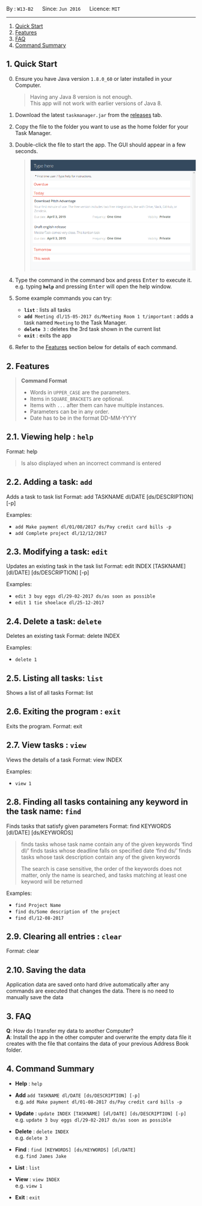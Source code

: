 
By : `W13-B2`  &nbsp;&nbsp;&nbsp;&nbsp; Since: `Jun 2016`  &nbsp;&nbsp;&nbsp;&nbsp; Licence: `MIT`

---

1. [Quick Start](#quick-start)
2. [Features](#features)
3. [FAQ](#faq)
4. [Command Summary](#command-summary)

## 1. Quick Start

0. Ensure you have Java version `1.8.0_60` or later installed in your Computer.<br>

   > Having any Java 8 version is not enough. <br>
   > This app will not work with earlier versions of Java 8.

1. Download the latest `taskmanager.jar` from the [releases](../../../releases) tab.
2. Copy the file to the folder you want to use as the home folder for your Task Manager.
3. Double-click the file to start the app. The GUI should appear in a few seconds.
   > <img src="images/Ui.png" width="600">

4. Type the command in the command box and press <kbd>Enter</kbd> to execute it. <br>
   e.g. typing **`help`** and pressing <kbd>Enter</kbd> will open the help window.
5. Some example commands you can try:
   * **`list`** : lists all tasks
   * **`add`**` Meeting dl/15-05-2017 ds/Meeting Room 1 t/important` :
     adds a task named `Meeting` to the Task Manager.
   * **`delete`**` 3` : deletes the 3rd task shown in the current list
   * **`exit`** : exits the app
6. Refer to the [Features](#features) section below for details of each command.<br>


## 2. Features

> **Command Format**
>
> * Words in `UPPER_CASE` are the parameters.
> * Items in `SQUARE_BRACKETS` are optional.
> * Items with `...` after them can have multiple instances.
> * Parameters can be in any order.
> * Date has to be in the format DD-MM-YYYY

## 2.1. Viewing help : `help`

Format: help

> Is also displayed when an incorrect command is entered

## 2.2. Adding a task: `add`

Adds a task to task list
Format: add TASKNAME dl/DATE [ds/DESCRIPTION] [-p]

Examples:

* `add Make payment dl/01/08/2017 ds/Pay credit card bills -p`
* `add Complete project dl/12/12/2017`

## 2.3. Modifying a task: `edit`

Updates an existing task in the task list
Format: edit INDEX [TASKNAME] [dl/DATE] [ds/DESCRIPTION] [-p]

Examples:

* `edit 3 buy eggs dl/29-02-2017 ds/as soon as possible`
* `edit 1 tie shoelace dl/25-12-2017`

## 2.4. Delete a task: `delete`

Deletes an existing task
Format: delete INDEX

Examples:

* `delete 1`

## 2.5. Listing all tasks: `list`

Shows a list of all tasks
Format: list

## 2.6. Exiting the program : `exit`

Exits the program.
Format: exit

## 2.7. View tasks : `view`

Views the details of a task
Format: view INDEX

Examples:

* `view 1`

## 2.8. Finding all tasks containing any keyword in the task name: `find`

Finds tasks that satisfy given parameters
Format: find KEYWORDS [dl/DATE] [ds/KEYWORDS] 

> finds tasks whose task name contain any of the given keywords
> ‘find dl/’ finds tasks whose deadline falls on specified date
> ‘find ds/’ finds tasks whose task description contain any of the given keywords
> 
> The search is case sensitive, the order of the keywords does not matter, only the name is searched, and tasks matching at least one keyword will be returned

Examples:

* `find Project Name`
* `find ds/Some description of the project`
* `find dl/12-08-2017`

## 2.9. Clearing all entries : `clear`

Format: clear

## 2.10. Saving the data

Application data are saved onto hard drive automatically after any commands are executed that changes the data.
There is no need to manually save the data

## 3. FAQ

**Q**: How do I transfer my data to another Computer?<br>
**A**: Install the app in the other computer and overwrite the empty data file it creates with
       the file that contains the data of your previous Address Book folder.

## 4. Command Summary

* **Help** : `help`

* **Add**  `add TASKNAME dl/DATE [ds/DESCRIPTION] [-p]` <br>
  e.g. `add Make payment dl/01-08-2017 ds/Pay credit card bills -p`

* **Update** : `update INDEX [TASKNAME] [dl/DATE] [ds/DESCRIPTION] [-p]` <br>
  e.g. `update 3 buy eggs dl/29-02-2017 ds/as soon as possible`

* **Delete** : `delete INDEX` <br>
   e.g. `delete 3`

* **Find** : `find [KEYWORDS] [ds/KEYWORDS] [dl/DATE]` <br>
  e.g. `find James Jake`

* **List** : `list` <br>

* **View** : `view INDEX` <br>
  e.g. `view 1`

* **Exit** : `exit` <br>

